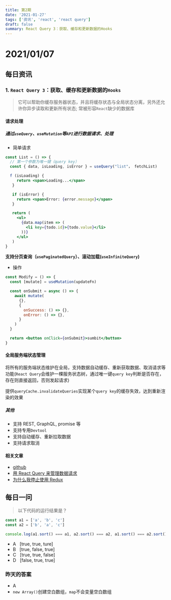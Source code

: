 ```yaml
---
title: 第2期
date: '2021-01-27'
tags: ['资讯', 'react', 'react query']
draft: false
summary: React Query 3：获取、缓存和更新数据的Hooks
---
```


<TOCInline toc={props.toc} asDisclosure toHeading={3} />

# 2021/01/07

## 每日资讯

### 1. `React Query 3`：获取、缓存和更新数据的`Hooks`

> 它可以帮助你缓存服务器状态，并且将缓存状态与全局状态分离，另外还允许你异步读取和更新所有状态; 常被形容`React`缺少的数据库

#### 请求处理

##### 通过`useQuery`、`useMutation`等`API`进行数据请求、处理

- 简单请求

```jsx
const List = () => {
  // 第一个参数为唯一键（query key）
  const { data, isLoading, isError } = useQuery("list"， fetchList)

  f (isLoading) {
     return <span>Loading...</span>
   }

   if (isError) {
     return <span>Error: {error.message}</span>
   }

   return (
     <ul>
       {data.map(item => (
         <li key={todo.id}>{todo.value}</li>
       ))}
     </ul>
   )
}
```

**支持分页查询（`usePaginatedQuery`）、滚动加载(`useInfiniteQuery`)**

- 操作

```jsx
const Modify = () => {
  const [mutate] = useMutation(updateFn)

  const onSubmit = async () => {
    await mutate(
      {},
      {
        onSuccess: () => {},
        onError: () => {},
      }
    )
  }

  return <button onClick={onSubmit}>sumbit</button>
}
```

#### 全局服务端状态管理

将所有的服务端状态维护在全局，支持数据自动缓存、重新获取数据、取消请求等功能(`React Query`会维护一棵服务状态树，通过唯一键`query key`判断是否存在，存在则直接返回，否则发起请求)

提供`queryCache.invalidateQueries`实现某个`query key`的缓存失效，达到重新渲染的效果

##### 其他

- 支持 REST, GraphQL, promise 等
- 支持专用`Devtool`
- 支持自动缓存、重新拉取数据
- 支持请求取消

#### 相关文章

- [github](https://react-query.tanstack.com/)
- [用 React Query 来管理数据请求](https://zhuanlan.zhihu.com/p/261146977?utm_source=wechat_session)
- [为什么我停止使用 Redux](https://dev.to/g_abud/why-i-quit-redux-1knl)

## 每日一问

> 以下代码的运行结果是？

```js
const a1 = ['a', 'b', 'c']
const a2 = ['b', 'a', 'c']

console.log(a1.sort() === a1, a2.sort() === a2, a1.sort() === a2.sort())
```

- A &nbsp;&nbsp;[true, true, ture]
- B &nbsp;&nbsp;[true, false, true]
- C &nbsp;&nbsp;[true, true, false]
- D &nbsp;&nbsp;[false, true, true]

### 昨天的答案

- A
- `new Array()`创建空白数组，`map`不会变量空白数组
